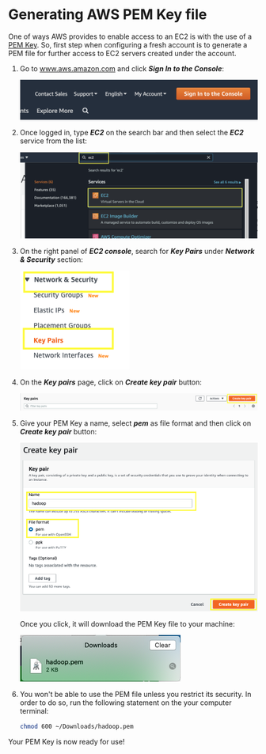 # Generating AWS PEM Key file

One of ways AWS provides to enable access to an EC2 is with the use of a [PEM Key](https://en.wikipedia.org/wiki/Privacy-Enhanced_Mail). So, first step when configuring a fresh account is to generate a PEM file for further access to EC2 servers created under the account.

1. Go to www.aws.amazon.com and click ***Sign In to the Console***:<p>
![](./images/image001.png)

2. Once logged in, type ***EC2*** on the search bar and then select the ***EC2*** service from the list:<p>
![](./images/image002.png)

3. On the right panel of ***EC2 console***, search for ***Key Pairs*** under ***Network & Security*** section:<p>
![](./images/image003.png)

4. On the ***Key pairs*** page, click on ***Create key pair*** button:<p>
![](./images/image004.png)

5. Give your PEM Key a name, select ***pem*** as file format and then click on ***Create key pair*** button:<p>
![](./images/image005.png)
    
    Once you click, it will download the PEM Key file to your machine:<p>
    ![](./images/image006.png)

6. You won't be able to use the PEM file unless you restrict its security. In order to do so, run the following statement on the your computer terminal:<p>
    ```bash
    chmod 600 ~/Downloads/hadoop.pem 
    ```

Your PEM Key is now ready for use!